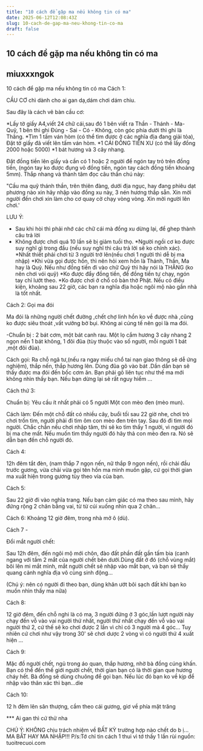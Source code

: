 ```yaml
---
title: "10 cách để gặp ma nếu không tin có ma"
date: 2025-06-12T12:08:43Z
slug: 10-cach-de-gap-ma-neu-khong-tin-co-ma
draft: false
---
```


## 10 cách để gặp ma nếu không tin có ma

## miuxxxngok

10 cách để gặp ma nếu không tin có ma
Cách 1:

CẦU CƠ chì dành cho ai gan dạ,dám chơi dám chiu.

Sau đây là cách vẽ bàn cầu cơ:

*Lấy tờ giấy A4,viết 24 chữ cái,sau đó 1 bên viết ra Thần - Thánh - Ma- Quỹ, 1 bên thì ghi Đúng - Sai - Có - Không, còn góc phía dưới thì ghi là Thăng.
*Tìm 1 tấm ván hòm (có thể tìm được ở các nghĩa địa đang giải tỏa), Đặt tờ giấy đã viết lên tấm ván hòm.
*1 CÁI ĐỒNG TIỀN XU (có thề lấy đồng 2000 hoặc 5000)
*1 bát hương và 3 cây nhang.

Đặt đồng tiền lên giấy và cần có 1 hoặc 2 người để ngón tay trỏ trên đồng tiền, (ngón tay ko được đụng vô đồng tiền, ngón tay cách đồng tiền khoảng 5mm). Thắp nhang và thành tâm đọc câu thần chú này:

"Cầu ma quỹ thánh thần,
trên thiên đàng,
dưới địa ngục,
hay đang phiêu dạt phương nào
xin hãy nhập vào đồng xu này,
3 nén hương thắp sẵn.
Xin mời người đến chơi 
xin làm cho cơ quay cờ chạy vòng vòng.
Xin mời người lên chơi.'

LƯU Ý:

* Sau khi hòi thì phải nhớ các chữ cái mà đồng xu dừng lại, để ghep thành câu trả lời
* Không được chơi quá 10 lần sẽ bị giảm tuồi thọ.
*Người ngồi cơ ko được suy nghĩ gì trong đầu (nếu suy nghĩ thì câu trả lời sẽ ko chính xác).
*Nhất thiết phải chơi từ 3 người trở lên(nếu chơi 1 người thì dễ bị ma nhập)
*Khi vừa gọi được hồn, thì nên hỏi xem hồn là Thánh, Thần, Ma hay là Quỷ. Nếu như đồng tiền đi vào chữ Quỷ thì hãy nói là THĂNG (ko nên chơi vói quỹ)
*Ko được đẩy đồng tiền, để đồng tiền tự chạy, ngón tay chỉ lướt theo.
*Ko được chơi ở chổ có bàn thờ Phật. Nếu có điều kiện, khoảng sau 22 giờ, các bạn ra nghĩa địa hoặc ngôi mộ nào gần nhà là tốt nhất.

Cách 2: Gọi ma đói

Ma đói là những người chết đường ,chết chợ linh hồn ko về được nhà ,cũng ko được siêu thoát ,vất vưởng bờ bụi. Không ai cúng tế nên gọi là ma đói.

-Chuẩn bị : 
2 bát cơm, một bát canh rau.
Một lọ cắm hương
3 cây nhang
2 ngọn nến
1 bát không, 1 đôi đũa (tùy thuộc vào số người, mỗi người 1 bát ,một đôi đũa).

Cách gọi: Ra chỗ ngã tư,(nếu ra ngay miếu chổ tai nạn giao thông sẽ dễ ứng nghiệm), thắp nến, thắp hương lên. Dùng đũa gõ vào bát .Dần dần bạn sẽ thấy được ma đói đến bốc cơm ăn. Bạn phải gõ liên tục như thế ma mới không nhìn thấy bạn. Nếu bạn dừng lại sẽ rất nguy hiểm ...


Cách thứ 3:

Chuẩn bị: Yêu cầu ít nhất phải có 5 người
Một con mèo đen (mèo mun).

Cách làm: Đến một chỗ đất có nhiều cây, buổi tối sau 22 giờ nhe, chơi trò chơi trốn tìm, người phải đi tìm ôm con mèo đen trên tay. Sau đó đi tìm mọi người. Chắc chắn nếu chơi nhập tâm, thì sẽ ko tìm thấy 1 người, vì người đó bị ma che mất. Nếu muốn tìm thấy người đó hãy thả con mèo đen ra. Nó sẽ dẫn bạn đến chỗ người đó.

Cách 4: 

12h đêm tắt đèn, (nam thắp 7 ngọn nến, nữ thắp 9 ngọn nến), rồi chải đầu trước gương, vừa chải vừa gọi tên hồn ma mình muốn gặp, cứ gọi thời gian ma xuất hiện trong gương tùy theo vía của bạn. 

Cách 5:

Sau 22 giờ đi vào nghĩa trang. Nếu bạn cảm giác có ma theo sau mình, hãy đứng rộng 2 chân bằng vai, từ từ cúi xuống nhìn qua 2 chân...

Cách 6: Khoảng 12 giờ đêm, trong nhà mở ô (dù).

Cách 7 - 

Đổi mắt người chết:

Sau 12h đêm, đến ngôi mộ mới chôn, đào đất phần đất gần tấm bia (canh ngang với tầm 2 mắt của người chết bên dưới.Dùng đất ở đó (chỗ vùng mắt) bôi lên mi mắt mình, mắt người chết sẽ nhập vào mắt bạn, và bạn sẽ thấy quang cảnh nghĩa địa vô cùng sinh động...

(Chú ý: nên có người đi theo bạn, dùng khăn ướt bôi sạch đất khi bạn ko muốn nhìn thấy ma nữa)

Cách 8:

12 giờ đêm, đến chỗ nghi là có ma, 3 người đứng ở 3 góc,lần lượt người này chạy đến vỗ vào vai người thứ nhất, người thứ nhất chạy đến vỗ vào vai người thứ 2, cứ thế sẽ ko chơi được 2 lần vì chỉ có 3 người mà 4 góc... Tuy nhiên cứ chơi như vậy trong 30' sẽ chơi dược 2 vòng vì có người thứ 4 xuất hiện ...

Cách 9: 

Mặc đồ người chết, ngủ trong áo quan, thắp hương, nhờ bà đồng cúng khấn. Bạn có thể đến thế giới người chết, thời gian bạn có là thời gian que hương cháy hết. Bà đồng sẽ dùng chuông để gọi bạn. Nếu lúc đó bạn ko về kịp để nhập vào thân xác thì bạn...die

Cách 10: 

12 h đêm lên sân thượng, cầm theo cái gương, giơ về phía mặt trăng


*** Ai gan thì cứ thử nha

CHÚ Ý: KHÔNG chịu trách nhiệm về BẤT KỲ trường hợp nào chết do b ị... MA BẮT HAY MA NHẬP!!!
P/s:Tớ chỉ tin cách 1 thui vì tớ thấy 1 lần rùi 
nguồn: tuoitrecuoi.com